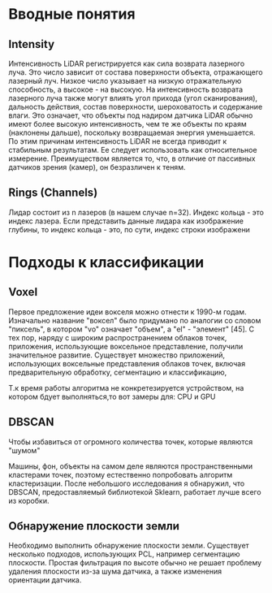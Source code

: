 # Вводные понятия
## Intensity
Интенсивность LiDAR регистрируется как сила возврата лазерного луча. Это число зависит от состава поверхности объекта, отражающего лазерный луч. Низкое число указывает на низкую отражательную способность, а высокое - на высокую. На интенсивность возврата лазерного луча также могут влиять угол прихода (угол сканирования), дальность действия, состав поверхности, шероховатость и содержание влаги. Это означает, что объекты под надиром датчика LiDAR обычно имеют более высокую интенсивность, чем те же объекты по краям (наклонены дальше), поскольку возвращаемая энергия уменьшается. По этим причинам интенсивность LiDAR не всегда приводит к стабильным результатам. Ее следует использовать как относительное измерение. Преимуществом является то, что, в отличие от пассивных датчиков зрения (камер), он безразличен к теням.

## Rings (Channels)
 Лидар состоит из n лазеров (в нашем случае n=32). Индекс кольца - это индекс лазера. Если представить данные лидара как изображение глубины, то индекс кольца - это, по сути, индекс строки изображени


# Подходы к классификации
## Voxel
Первое предложение идеи вокселя можно отнести к 1990-м годам. Изначально название "воксел" было придумано по аналогии со словом "пиксель", в котором "vo" означает "объем", а "el" - "элемент" [45]. С тех пор, наряду с широким распространением облаков точек, приложения, использующие воксельное представление, получили значительное развитие. Существует множество приложений, использующих воксельные представления облаков точек, включая предварительную обработку, сегментацию и классификацию,

Т.к время работы алгоритма не конкретезируется устройством, на котором бдует выполняться,то вот замеры для: CPU и GPU


## DBSCAN 

Чтобы избавиться от огромного количества точек, которые являются "шумом"

Машины, фон, объекты  на самом деле являются пространственными кластерами точек, поэтому естественно попробовать алгоритм кластеризации. После небольшого исследования я обнаружил, что DBSCAN, предоставляемый библиотекой Sklearn, работает лучше всего из коробки.

## Обнаружение плоскости земли
Необходимо выполнить обнаружение плоскости земли. Существует несколько подходов, использующих PCL, например сегментацию плоскости.
Простая фильтрация по высоте обычно не решает проблему удаления плоскости из-за шума датчика, а также изменения ориентации датчика.
